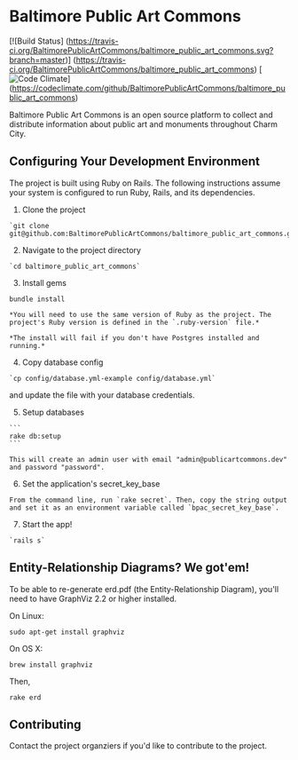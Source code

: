 # Baltimore Public Art Commons

[![Build Status] (https://travis-ci.org/BaltimorePublicArtCommons/baltimore_public_art_commons.svg?branch=master)]
(https://travis-ci.org/BaltimorePublicArtCommons/baltimore_public_art_commons)
[![Code Climate](https://codeclimate.com/github/BaltimorePublicArtCommons/baltimore_public_art_commons.png)]
(https://codeclimate.com/github/BaltimorePublicArtCommons/baltimore_public_art_commons)

Baltimore Public Art Commons is an open source platform to collect and
distribute information about public art and monuments throughout Charm City.

## Configuring Your Development Environment

The project is built using Ruby on Rails.  The following instructions assume
your system is configured to run Ruby, Rails, and its dependencies.

  1. Clone the project

    `git clone git@github.com:BaltimorePublicArtCommons/baltimore_public_art_commons.git`
  
  2. Navigate to the project directory
  
    `cd baltimore_public_art_commons`

  3. Install gems

  `bundle install`

    *You will need to use the same version of Ruby as the project. The project's Ruby version is defined in the `.ruby-version` file.*
    
    *The install will fail if you don't have Postgres installed and running.*

  4. Copy database config

    `cp config/database.yml-example config/database.yml`

  and update the file with your database credentials.

  5. Setup databases

    ```
    rake db:setup
    ```
    
    This will create an admin user with email "admin@publicartcommons.dev" and password "password".
    
  6. Set the application's secret_key_base
  
    From the command line, run `rake secret`. Then, copy the string output and set it as an environment variable called `bpac_secret_key_base`.
  
  7. Start the app!
  
    `rails s`

## Entity-Relationship Diagrams? We got'em!

To be able to re-generate erd.pdf (the Entity-Relationship Diagram),
you'll need to have GraphViz 2.2 or higher installed.

On Linux:

  `sudo apt-get install graphviz`

On OS X:

  `brew install graphviz`

Then,

  `rake erd`

## Contributing

Contact the project organziers if you'd like to contribute to the project.
